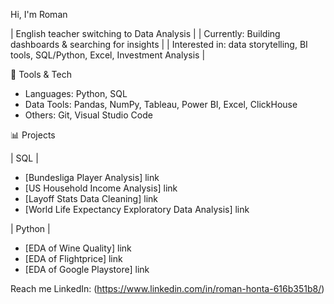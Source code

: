 Hi, I'm Roman

| English teacher switching to Data Analysis |
| Currently: Building dashboards & searching for insights | 
| Interested in: data storytelling, BI tools, SQL/Python, Excel, Investment Analysis |

🔧 Tools & Tech
- Languages: Python, SQL
- Data Tools: Pandas, NumPy, Tableau, Power BI, Excel, ClickHouse
- Others: Git, Visual Studio Code


📊 Projects

| SQL |
- [Bundesliga Player Analysis] link 
- [US Household Income Analysis] link 
- [Layoff Stats Data Cleaning] link 
- [World Life Expectancy Exploratory Data Analysis] link 

| Python |
- [EDA of Wine Quality] link
- [EDA of Flightprice] link
- [EDA of Google Playstore] link

Reach me 
LinkedIn: (https://www.linkedin.com/in/roman-honta-616b351b8/)
